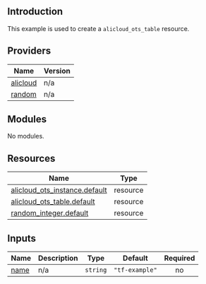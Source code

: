 <!-- BEGIN_TF_DOCS -->
## Introduction

This example is used to create a `alicloud_ots_table` resource.

## Providers

| Name | Version |
|------|---------|
| <a name="provider_alicloud"></a> [alicloud](#provider\_alicloud) | n/a |
| <a name="provider_random"></a> [random](#provider\_random) | n/a |

## Modules

No modules.

## Resources

| Name | Type |
|------|------|
| [alicloud_ots_instance.default](https://registry.terraform.io/providers/aliyun/alicloud/latest/docs/resources/ots_instance) | resource |
| [alicloud_ots_table.default](https://registry.terraform.io/providers/aliyun/alicloud/latest/docs/resources/ots_table) | resource |
| [random_integer.default](https://registry.terraform.io/providers/hashicorp/random/latest/docs/resources/integer) | resource |

## Inputs

| Name | Description | Type | Default | Required |
|------|-------------|------|---------|:--------:|
| <a name="input_name"></a> [name](#input\_name) | n/a | `string` | `"tf-example"` | no |
<!-- END_TF_DOCS -->    